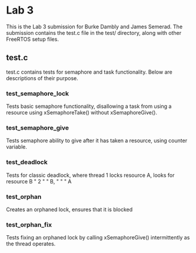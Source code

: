 # Lab 3
This is the Lab 3 submission for Burke Dambly and James Semerad.
The submission contains the test.c file in the test/ directory, along with other FreeRTOS setup files. 

## test.c
test.c contains tests for semaphore and task functionality. Below are descriptions of their purpose.

### test_semaphore_lock
Tests basic semaphore functionality, disallowing a task from using a resource using xSemaphoreTake() without xSemaphoreGive().

### test_semaphore_give
Tests semaphore ability to give after it has taken a resource, using counter variable.

### test_deadlock
Tests for classic deadlock, where thread 1 locks resource A, looks for resource B
                                     "   2   "      "     B,   "    "     "     A

### test_orphan
Creates an orphaned lock, ensures that it is blocked

### test_orphan_fix
Tests fixing an orphaned lock by calling xSemaphoreGive() intermittently as the thread operates.